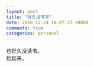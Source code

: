 ```yaml
---
layout: post
title: "好久没写字"
date: 2016-12-24 18:07:17 +0800
comments: true
categories: personal
---
```

也好久没读书。  
捡起来。
